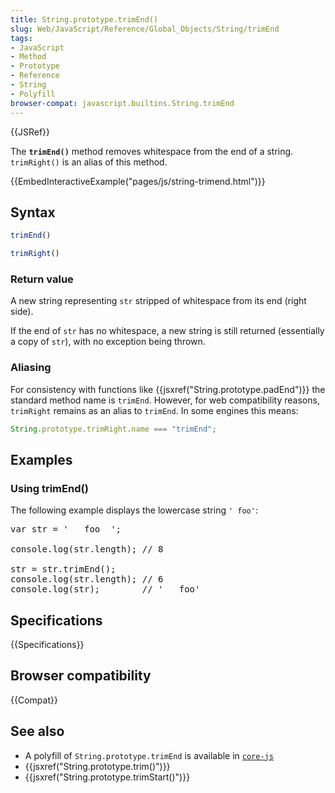 ```yaml
---
title: String.prototype.trimEnd()
slug: Web/JavaScript/Reference/Global_Objects/String/trimEnd
tags:
- JavaScript
- Method
- Prototype
- Reference
- String
- Polyfill
browser-compat: javascript.builtins.String.trimEnd
---
```

{{JSRef}}

The **`trimEnd()`** method removes whitespace from the end of a string.
`trimRight()` is an alias of this method.

{{EmbedInteractiveExample("pages/js/string-trimend.html")}}

## Syntax

```js
trimEnd()

trimRight()
```

### Return value

A new string representing `str` stripped of whitespace from its end (right
side).

If the end of `str` has no whitespace, a new string is still returned
(essentially a copy of `str`), with no exception being thrown.

### Aliasing

For consistency with functions like
{{jsxref("String.prototype.padEnd")}} the standard method name is
`trimEnd`. However, for web compatibility reasons, `trimRight` remains as an
alias to `trimEnd`. In some engines this means:

```js
String.prototype.trimRight.name === "trimEnd";
```

## Examples

### Using trimEnd()

The following example displays the lowercase string `' foo'`:

<pre class="brush: js highlight: [5]">var str = '   foo  ';

console.log(str.length); // 8

str = str.trimEnd();
console.log(str.length); // 6
console.log(str);        // '   foo'
</pre>

## Specifications

{{Specifications}}

## Browser compatibility

{{Compat}}

## See also

*   A polyfill of `String.prototype.trimEnd` is available in
    [`core-js`](https://github.com/zloirock/core-js#ecmascript-string-and-regexp)
*   {{jsxref("String.prototype.trim()")}}
*   {{jsxref("String.prototype.trimStart()")}}
